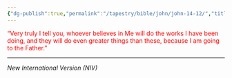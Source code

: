 ```yaml
---
{"dg-publish":true,"permalink":"/tapestry/bible/john/john-14-12/","title":"John 14:12","tags":["bible-verse","bible-verse"],"dgHomeLink":true,"dgShowLocalGraph":true,"dgEnableSearch":true}
---
```


<font color=red> “Very truly I tell you, whoever believes in Me will do the works I have been doing, and they will do even greater things than these, because I am going to the Father.”</font>

---
*New International Version (NIV)*

